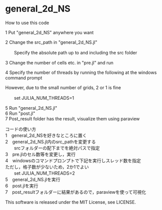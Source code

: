 # general_2d_NS

How to use this code  
  
1 Put "general_2d_NS" anywhere you want  
  
2 Change the src_path in "general_2d_NS.jl"  
  
　　Specify the absolute path up to and including the src folder  
    
3 Change the number of cells etc. in "pre.jl" and run  
  
4 Specify the number of threads by running the following at the windows command prompt  
  
  However, due to the small number of grids, 2 or 1 is fine  
    
　　set JULIA_NUM_THREADS=1  
    
5 Run "general_2d_NS.jl"  
6 Run "post.jl"  
7 Post_result folder has the result, visualize them using paraview  
  
コードの使い方  
1　general_2d_NSを好きなところに置く  
2　general_2d_NS.jl内のsrc_pathを変更する  
　　srcフォルダーの配下までを絶対パスで指定  
3　pre.jlのセル数等を変更し，実行  
4　windowsのコマンドプロンプトで下記を実行しスレッド数を指定  
  ただし，格子数が少ないため，2か1でよい  
　　set JULIA_NUM_THREADS=2  
5　general_2d_NS.jlを実行  
6　post.jlを実行  
7　post_resultフォルダーに結果があるので，paraviewを使って可視化  
  
This software is released under the MIT License, see LICENSE.
